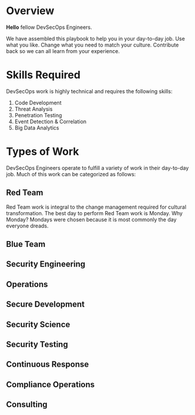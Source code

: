# Overview

**Hello** fellow DevSecOps Engineers.  

We have assembled this playbook to help you in your day-to-day job.  Use what you like. Change what you need to match your culture. Contribute back so we can all learn from your experience. 

# Skills Required

DevSecOps work is highly technical and requires the following skills:

1. Code Development
2. Threat Analysis
3. Penetration Testing
4. Event Detection & Correlation
5. Big Data Analytics
 
# Types of Work

DevSecOps Engineers operate to fulfill a variety of work in their day-to-day job.  Much of this work can be categorized as follows:

## Red Team 

Red Team work is integral to the change management required for cultural transformation.  The best day to perform Red Team work is Monday.  Why Monday?  Mondays were chosen because it is most commonly the day everyone dreads.

## Blue Team

## Security Engineering

## Operations

## Secure Development

## Security Science

## Security Testing

## Continuous Response

## Compliance Operations

## Consulting









